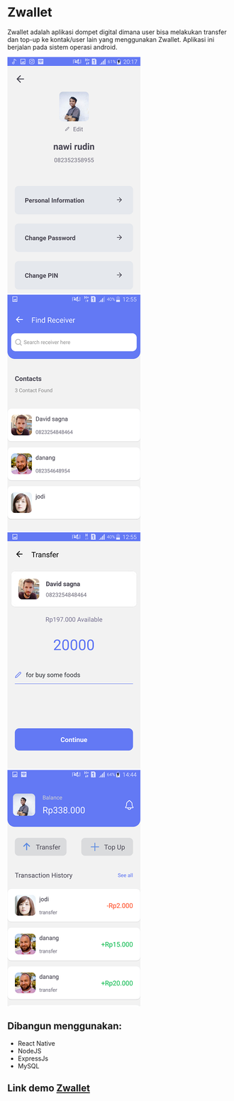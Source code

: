 # Zwallet

Zwallet adalah aplikasi dompet digital dimana user bisa melakukan transfer dan top-up ke kontak/user lain yang menggunakan Zwallet. Aplikasi ini berjalan pada sistem operasi android.

![zwallet](/src/assets/image/zwallet/Screenshot_2020-10-23-20-17-02.png)
![zwallet](src/assets/image/zwallet/Screenshot_2020-10-24-12-55-36.png)
![zwallet](src/assets/image/zwallet/Screenshot_2020-10-24-12-56-00.png)
![zwallet](src/assets/image/zwallet/Screenshot_2020-10-24-14-44-13.png)

## Dibangun menggunakan:
* React Native
* NodeJS
* ExpressJs
* MySQL
  
## Link demo [Zwallet](https://drive.google.com/file/d/1iidEIHHHIZox3XFrfNs9lTozFRBJmeZi/view?usp=sharing)